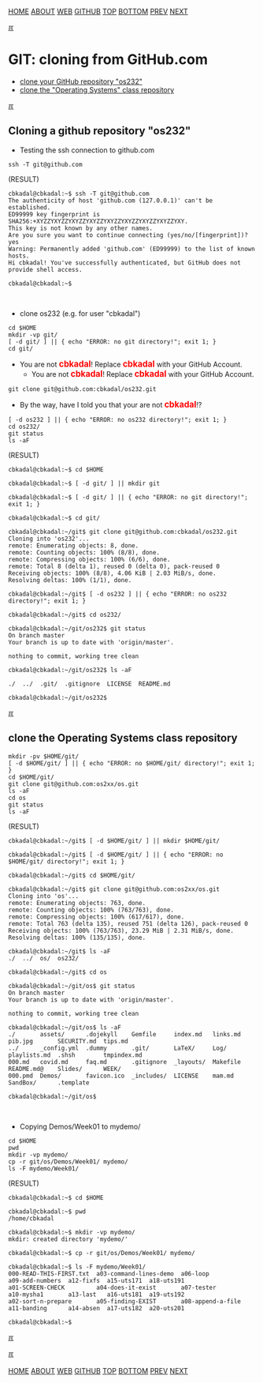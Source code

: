 ---
---
[HOME](index.md)
[ABOUT](README.md)
[WEB](https://osp4diss.vlsm.org/)
[GITHUB](https://github.com/os2xx/osp4diss)
[TOP](#)
[BOTTOM](#endofpage)
[PREV](osp-112.md)
[NEXT](osp-114.md)


[&#x213C;](#endofpage)<br id="idx00">
# GIT: cloning from GitHub.com

* [clone your GitHub repository "os232"](#idx01)
* [clone the "Operating Systems" class repository](#idx02)

[&#x213C;](#)<br id="idx01">
## Cloning a github repository "os232" 

* Testing the ssh connection to github.com

```
ssh -T git@github.com

```

(RESULT)
```
cbkadal@cbkadal:~$ ssh -T git@github.com
The authenticity of host 'github.com (127.0.0.1)' can't be established.
ED99999 key fingerprint is SHA256:+XYZZYXYZZYXYZZYXYZZYXYZZYXYZZYXYZZYXYZZYXY.
This key is not known by any other names.
Are you sure you want to continue connecting (yes/no/[fingerprint])? yes
Warning: Permanently added 'github.com' (ED99999) to the list of known hosts.
Hi cbkadal! You've successfully authenticated, but GitHub does not provide shell access.

cbkadal@cbkadal:~$ 

```

<br>

* clone os232 (e.g. for user "cbkadal")

```
cd $HOME
mkdir -vp git/
[ -d git/ ] || { echo "ERROR: no git directory!"; exit 1; }
cd git/

```

* You are not <span style="color:red; font-weight:bold; font-size:larger;">cbkadal</span>!
    Replace <span style="color:red; font-weight:bold; font-size:larger;">cbkadal</span> with your GitHub Account.
  * You are not <span style="color:red; font-weight:bold; font-size:larger;">cbkadal</span>!
    Replace <span style="color:red; font-weight:bold; font-size:larger;">cbkadal</span>
    with your GitHub Account.

```
git clone git@github.com:cbkadal/os232.git

```

  * By the way, have I told you that your are not
    <span style="color:red; font-weight:bold; font-size:larger;">cbkadal</span>!?

```
[ -d os232 ] || { echo "ERROR: no os232 directory!"; exit 1; }
cd os232/
git status
ls -aF

```

(RESULT)
```
cbkadal@cbkadal:~$ cd $HOME

cbkadal@cbkadal:~$ [ -d git/ ] || mkdir git

cbkadal@cbkadal:~$ [ -d git/ ] || { echo "ERROR: no git directory!"; exit 1; }

cbkadal@cbkadal:~$ cd git/

cbkadal@cbkadal:~/git$ git clone git@github.com:cbkadal/os232.git
Cloning into 'os232'...
remote: Enumerating objects: 8, done.
remote: Counting objects: 100% (8/8), done.
remote: Compressing objects: 100% (6/6), done.
remote: Total 8 (delta 1), reused 0 (delta 0), pack-reused 0
Receiving objects: 100% (8/8), 4.06 KiB | 2.03 MiB/s, done.
Resolving deltas: 100% (1/1), done.

cbkadal@cbkadal:~/git$ [ -d os232 ] || { echo "ERROR: no os232 directory!"; exit 1; }

cbkadal@cbkadal:~/git$ cd os232/

cbkadal@cbkadal:~/git/os232$ git status
On branch master
Your branch is up to date with 'origin/master'.

nothing to commit, working tree clean

cbkadal@cbkadal:~/git/os232$ ls -aF

./  ../  .git/  .gitignore  LICENSE  README.md

cbkadal@cbkadal:~/git/os232$ 

```

[&#x213C;](#)<br id="idx02">
## clone the Operating Systems class repository

```
mkdir -pv $HOME/git/
[ -d $HOME/git/ ] || { echo "ERROR: no $HOME/git/ directory!"; exit 1; }
cd $HOME/git/
git clone git@github.com:os2xx/os.git
ls -aF
cd os
git status
ls -aF

```

(RESULT)
```
cbkadal@cbkadal:~/git$ [ -d $HOME/git/ ] || mkdir $HOME/git/

cbkadal@cbkadal:~/git$ [ -d $HOME/git/ ] || { echo "ERROR: no $HOME/git/ directory!"; exit 1; }

cbkadal@cbkadal:~/git$ cd $HOME/git/

cbkadal@cbkadal:~/git$ git clone git@github.com:os2xx/os.git
Cloning into 'os'...
remote: Enumerating objects: 763, done.
remote: Counting objects: 100% (763/763), done.
remote: Compressing objects: 100% (617/617), done.
remote: Total 763 (delta 135), reused 751 (delta 126), pack-reused 0
Receiving objects: 100% (763/763), 23.29 MiB | 2.31 MiB/s, done.
Resolving deltas: 100% (135/135), done.

cbkadal@cbkadal:~/git$ ls -aF
./  ../  os/  os232/

cbkadal@cbkadal:~/git$ cd os

cbkadal@cbkadal:~/git/os$ git status
On branch master
Your branch is up to date with 'origin/master'.

nothing to commit, working tree clean

cbkadal@cbkadal:~/git/os$ ls -aF
./       assets/      .dojekyll    Gemfile     index.md   links.md  pib.jpg       SECURITY.md  tips.md
../      _config.yml  .dummy       .git/       LaTeX/     Log/      playlists.md  .shsh        tmpindex.md
000.md   covid.md     faq.md       .gitignore  _layouts/  Makefile  README.md@    Slides/      WEEK/
000.pmd  Demos/       favicon.ico  _includes/  LICENSE    mam.md    SandBox/      .template

cbkadal@cbkadal:~/git/os$

```
<br>

* Copying Demos/Week01 to mydemo/

```
cd $HOME
pwd
mkdir -vp mydemo/
cp -r git/os/Demos/Week01/ mydemo/
ls -F mydemo/Week01/

```

(RESULT)
```
cbkadal@cbkadal:~$ cd $HOME

cbkadal@cbkadal:~$ pwd
/home/cbkadal

cbkadal@cbkadal:~$ mkdir -vp mydemo/
mkdir: created directory 'mydemo/'

cbkadal@cbkadal:~$ cp -r git/os/Demos/Week01/ mydemo/

cbkadal@cbkadal:~$ ls -F mydemo/Week01/
000-READ-THIS-FIRST.txt  a03-command-lines-demo  a06-loop           a09-add-numbers  a12-fixfs  a15-uts171  a18-uts191
a01-SCREEN-CHECK         a04-does-it-exist       a07-tester         a10-mysha1       a13-last   a16-uts181  a19-uts192
a02-sort-n-prepare       a05-finding-EXIST       a08-append-a-file  a11-banding      a14-absen  a17-uts182  a20-uts201

cbkadal@cbkadal:~$ 

```

[&#x213C;](#)<br id="idx04">

[&#x213C;](#)<br id="endofpage"><br>
[HOME](index.md)
[ABOUT](README.md)
[WEB](https://osp4diss.vlsm.org/)
[GITHUB](https://github.com/os2xx/osp4diss)
[TOP](#)
[BOTTOM](#endofpage)
[PREV](osp-112.md)
[NEXT](osp-114.md)
<br>

